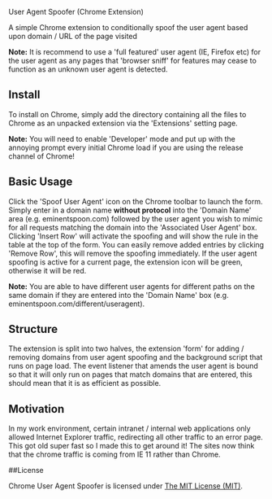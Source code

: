 User Agent Spoofer (Chrome Extension)

A simple Chrome extension to conditionally spoof the user agent based upon domain / URL of the page visited

**Note:** It is recommend to use a 'full featured' user agent (IE, Firefox etc) for the user agent as any pages that 'browser sniff' for features may cease to function as an unknown user agent is detected.

## Install

To install on Chrome, simply add the directory containing all the files to Chrome as an unpacked extension via the 'Extensions' setting page.

**Note:** You will need to enable 'Developer' mode and put up with the annoying prompt every initial Chrome load if you are using the release channel of Chrome!

## Basic Usage

Click the 'Spoof User Agent' icon on the Chrome toolbar to launch the form. Simply enter in a domain name **without protocol** into the 'Domain Name' area (e.g. eminentspoon.com) followed by the user agent you wish to mimic for all requests matching the domain into the 'Associated User Agent' box. Clicking 'Insert Row' will activate the spoofing and will show the rule in the table at the top of the form. You can easily remove added entries by clicking 'Remove Row', this will remove the spoofing immediately. If the user agent spoofing is active for a current page, the extension icon will be green, otherwise it will be red.

**Note:** You are able to have different user agents for different paths on the same domain if they are entered into the 'Domain Name' box (e.g. eminentspoon.com/different/useragent).

## Structure

The extension is split into two halves, the extension 'form' for adding / removing domains from user agent spoofing and the background script that runs on page load. The event listener that amends the user agent is bound so that it will only run on pages that match domains that are entered, this should mean that it is as efficient as possible.

## Motivation

In my work environment, certain intranet / internal web applications only allowed Internet Explorer traffic, redirecting all other traffic to an error page. This got old super fast so I made this to get around it! The sites now think that the chrome traffic is coming from IE 11 rather than Chrome.

##License

Chrome User Agent Spoofer is licensed under [The MIT License (MIT)](LICENSE).